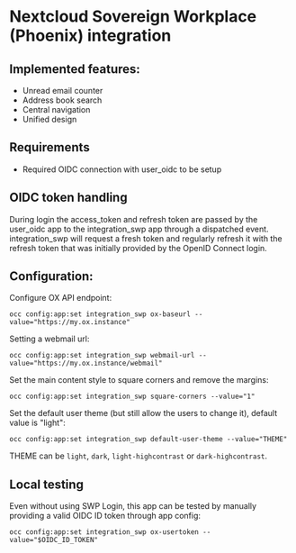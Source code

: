# Nextcloud Sovereign Workplace (Phoenix) integration

## Implemented features:
- Unread email counter
- Address book search
- Central navigation
- Unified design

## Requirements
- Required OIDC connection with user_oidc to be setup

## OIDC token handling

During login the access_token and refresh token are passed by the user_oidc app to the integration_swp app through a dispatched event. integration_swp will request a fresh token and regularly refresh it with the refresh token that was initially provided by the OpenID Connect login.

## Configuration:

Configure OX API endpoint:

	occ config:app:set integration_swp ox-baseurl --value="https://my.ox.instance"

Setting a webmail url:

	occ config:app:set integration_swp webmail-url --value="https://my.ox.instance/webmail"

Set the main content style to square corners and remove the margins:

	occ config:app:set integration_swp square-corners --value="1"

Set the default user theme (but still allow the users to change it), default value is "light":

	occ config:app:set integration_swp default-user-theme --value="THEME"

THEME can be `light`, `dark`, `light-highcontrast` or `dark-highcontrast`.

## Local testing

Even without using SWP Login, this app can be tested by manually providing a valid OIDC ID token through app config:

	occ config:app:set integration_swp ox-usertoken --value="$OIDC_ID_TOKEN"
